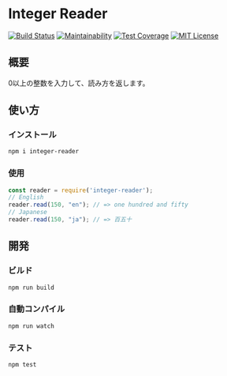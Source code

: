 # Integer Reader
[![Build Status](https://travis-ci.org/pb10001/integer-reader.svg?branch=master)](https://travis-ci.org/pb10001/integer-reader)
[![Maintainability](https://api.codeclimate.com/v1/badges/18fb8ee4a3e70f94a644/maintainability)](https://codeclimate.com/github/pb10001/integer-reader/maintainability)
[![Test Coverage](https://api.codeclimate.com/v1/badges/18fb8ee4a3e70f94a644/test_coverage)](https://codeclimate.com/github/pb10001/integer-reader/test_coverage)
[![MIT License](http://img.shields.io/badge/license-MIT-blue.svg?style=flat)](LICENSE)
## 概要
0以上の整数を入力して、読み方を返します。
## 使い方
### インストール
```sh
npm i integer-reader
```
### 使用
```javascript
const reader = require('integer-reader');
// English
reader.read(150, "en"); // => one hundred and fifty
// Japanese
reader.read(150, "ja"); // => 百五十
```
## 開発
### ビルド
```sh
npm run build
```
### 自動コンパイル
```sh
npm run watch
```
### テスト
```sh
npm test
```
